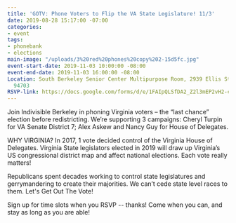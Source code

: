 ```yaml
---
title: 'GOTV: Phone Voters to Flip the VA State Legislature! 11/3'
date: 2019-08-28 15:17:00 -07:00
categories:
- event
tags:
- phonebank
- elections
main-image: "/uploads/3%20red%20phones%20copy%202-15d5fc.jpg"
event-start-date: 2019-11-03 10:00:00 -08:00
event-end-date: 2019-11-03 16:00:00 -08:00
Location: South Berkeley Senior Center Multipurpose Room, 2939 Ellis St, Berkeley
  94703
RSVP-link: https://docs.google.com/forms/d/e/1FAIpQLSfDA2_Z2l3mEP2vH2-cXxEK2uiWVw8gugYcQ6nFYFpeE1q5qg/viewform
---
```


Join Indivisible Berkeley in phoning Virginia voters – the “last chance” election before redistricting. We’re supporting 3 campaigns: Cheryl Turpin for VA Senate District 7; Alex Askew and Nancy Guy for House of Delegates.

WHY VIRGINIA? In 2017, 1 vote decided control of the Virginia House of Delegates. Virginia State legislators elected in 2019 will draw up Virginia’s US congressional district map and affect national elections. Each vote really matters!

Republicans spent decades working to control state legislatures and gerrymandering to create their majorities. We can’t cede state level races to them. Let's Get Out The Vote!

Sign up for time slots when you RSVP -- thanks! Come when you can, and stay as long as you are able!